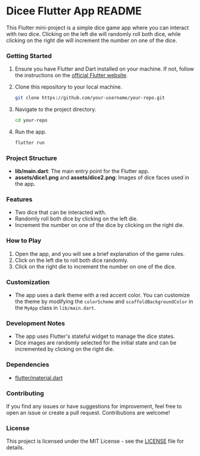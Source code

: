 # Dicee Flutter App README

This Flutter mini-project is a simple dice game app where you can interact with two dice. Clicking on the left die will randomly roll both dice, while clicking on the right die will increment the number on one of the dice.

### Getting Started

1. Ensure you have Flutter and Dart installed on your machine. If not, follow the instructions on the [official Flutter website](https://flutter.dev/docs/get-started/install).

2. Clone this repository to your local machine.

    ```bash
    git clone https://github.com/your-username/your-repo.git
    ```

3. Navigate to the project directory.

    ```bash
    cd your-repo
    ```

4. Run the app.

    ```bash
    flutter run
    ```

### Project Structure

- **lib/main.dart**: The main entry point for the Flutter app.
- **assets/dice1.png** and **assets/dice2.png**: Images of dice faces used in the app.

### Features

- Two dice that can be interacted with.
- Randomly roll both dice by clicking on the left die.
- Increment the number on one of the dice by clicking on the right die.

### How to Play

1. Open the app, and you will see a brief explanation of the game rules.
2. Click on the left die to roll both dice randomly.
3. Click on the right die to increment the number on one of the dice.

### Customization

- The app uses a dark theme with a red accent color. You can customize the theme by modifying the `colorScheme` and `scaffoldBackgroundColor` in the `MyApp` class in `lib/main.dart`.

### Development Notes

- The app uses Flutter's stateful widget to manage the dice states.
- Dice images are randomly selected for the initial state and can be incremented by clicking on the right die.

### Dependencies

- [flutter/material.dart](https://api.flutter.dev/flutter/material/material-library.html)

### Contributing

If you find any issues or have suggestions for improvement, feel free to open an issue or create a pull request. Contributions are welcome!

### License

This project is licensed under the MIT License - see the [LICENSE](LICENSE) file for details.
